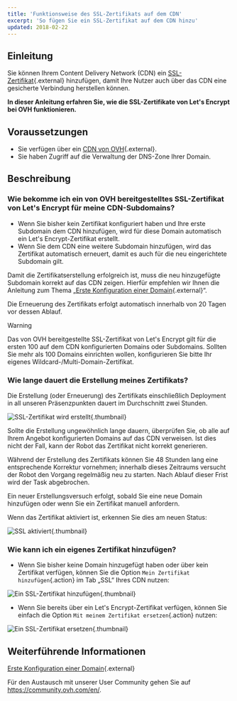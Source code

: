 ```yaml
---
title: 'Funktionsweise des SSL-Zertifikats auf dem CDN'
excerpt: 'So fügen Sie ein SSL-Zertifikat auf dem CDN hinzu'
updated: 2018-02-22
---
```


## Einleitung

Sie können Ihrem Content Delivery Network (CDN) ein [SSL-Zertifikat](https://www.ovh.de/ssl/){.external} hinzufügen, damit Ihre Nutzer auch über das CDN eine gesicherte Verbindung herstellen können.

**In dieser Anleitung erfahren Sie, wie die SSL-Zertifikate von Let's Encrypt bei OVH funktionieren.**

## Voraussetzungen

- Sie verfügen über ein [CDN von OVH](https://www.ovh.de/cdn/){.external}.
- Sie haben Zugriff auf die Verwaltung der DNS-Zone Ihrer Domain.

## Beschreibung

### Wie bekomme ich ein von OVH bereitgestelltes SSL-Zertifikat von Let's Encrypt für meine CDN-Subdomains?

- Wenn Sie bisher kein Zertifikat konfiguriert haben und Ihre erste Subdomain dem CDN hinzufügen, wird für diese Domain automatisch ein Let's Encrypt-Zertifikat erstellt.
- Wenn Sie dem CDN eine weitere Subdomain hinzufügen, wird das Zertifikat automatisch erneuert, damit es auch für die neu eingerichtete Subdomain gilt.

Damit die Zertifikatserstellung erfolgreich ist, muss die neu hinzugefügte Subdomain korrekt auf das CDN zeigen. Hierfür empfehlen wir Ihnen die Anleitung zum Thema „[Erste Konfiguration einer Domain](first_domain_name_configuration1.){.external}“.

Die Erneuerung des Zertifikats erfolgt automatisch innerhalb von 20 Tagen vor dessen Ablauf.

> [!warning]
>
> Das von OVH bereitgestellte SSL-Zertifikat von Let's Encrypt gilt für die ersten 100 auf dem CDN konfigurierten Domains oder Subdomains. Sollten Sie mehr als 100 Domains einrichten wollen, konfigurieren Sie bitte Ihr eigenes Wildcard-/Multi-Domain-Zertifikat.
>

### Wie lange dauert die Erstellung meines Zertifikats?

Die Erstellung (oder Erneuerung) des Zertifikats einschließlich Deployment in all unseren Präsenzpunkten dauert im Durchschnitt zwei Stunden.

![SSL-Zertifikat wird erstellt](ssl_in_progress.png){.thumbnail}

Sollte die Erstellung ungewöhnlich lange dauern, überprüfen Sie, ob alle auf Ihrem Angebot konfigurierten Domains auf das CDN verweisen. Ist dies nicht der Fall, kann der Robot das Zertifikat nicht korrekt generieren.

Während der Erstellung des Zertifikats können Sie 48 Stunden lang eine entsprechende Korrektur vornehmen; innerhalb dieses Zeitraums versucht der Robot den Vorgang regelmäßig neu zu starten. Nach Ablauf dieser Frist wird der Task abgebrochen.

Ein neuer Erstellungsversuch erfolgt, sobald Sie eine neue Domain hinzufügen oder wenn Sie ein Zertifikat manuell anfordern.

Wenn das Zertifikat aktiviert ist, erkennen Sie dies am neuen Status:

![SSL aktiviert](ssl_validated.png){.thumbnail}

### Wie kann ich ein eigenes Zertifikat hinzufügen?

- Wenn Sie bisher keine Domain hinzugefügt haben oder über kein Zertifikat verfügen, können Sie die Option `Mein Zertifikat hinzufügen`{.action} im Tab „SSL“ Ihres CDN nutzen:

![Ein SSL-Zertifikat hinzufügen](add_ssl.png){.thumbnail}

- Wenn Sie bereits über ein Let's Encrypt-Zertifikat verfügen, können Sie einfach die Option `Mit meinem Zertifikat ersetzen`{.action} nutzen:

![Ein SSL-Zertifikat ersetzen](change_ssl.png){.thumbnail}

## Weiterführende Informationen

[Erste Konfiguration einer Domain](first_domain_name_configuration1.){.external}

Für den Austausch mit unserer User Community gehen Sie auf <https://community.ovh.com/en/>.